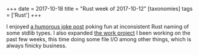 +++
date = 2017-10-18
title = "Rust week of 2017-10-12"
[taxonomies]
tags = ['Rust']
+++

I enjoyed [a humorous joke post] poking fun at inconsistent Rust naming
of some stdlib types. I also expanded [the work project] I been working
on the past few weeks, this time doing some file I/O among other things,
which is always finicky business.

  [a humorous joke post]: https://lambda.xyz/blog/rusts-fatal-flaw
  [the work project]: http://tshepang.net/rust-week-of-2017-10-05
